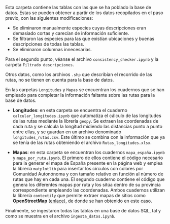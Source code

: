 Esta carpeta contiene las tablas con las que se ha poblado la base de datos. Estas se pueden obtener a partir de los datos recopilados en el paso previo, con las siguientes modificaciones:

- Se eliminaron manualmente especies cuyas descripciones eran demasiado cortas y carecían de información suficiente.
- Se filtraron las especies para las que existían ubicaciones y buenas descripciones de todas las tablas.
- Se eliminaron columnas innecesarias.

Para el segundo punto, véanse el archivo ``consistency_checker.ipynb`` y la carpeta ``Filtrado descripciones``.

Otros datos, como los archivos ``.shp`` que describían el recorrido de las rutas, no se tienen en cuenta para la base de datos.

En las carpetas ``Longitudes`` y ``Mapas`` se encuentran los cuadernos que se han empleado para completar la información faltante sobre las rutas para la base de datos.

- **Longitudes**: en esta carpeta se encuentra el cuaderno ``calcular_longitudes.ipynb`` que automatiza el cálculo de las longitudes de las rutas mediante la librería ``geopy``. Se extraen las coordenadas de cada ruta y se calcula la longitud midiendo las distancias punto a punto entre ellas, y se guardan en un archivo denominado ``longitudes_rutas.csv``. Este último se combina con la información que ya se tenía de las rutas obteniendo el archivo ``Rutas_longitudes.xlsx``.

- **Mapas**: en esta carpeta se encuentran los cuadernos ``mapa_españa.ipynb`` y ``mapa_por_ruta.ipynb``. El primero de ellos contiene el código necesario para la generar el mapa de España presente en la página web y emplea la librería ``matplotlib`` para insertar los círculos con colores por Comunidad Autonónoma y con tamaño relativo en función al número de rutas que hay en cada una. El segundo cuaderno contiene el código que genera los diferentes mapas por ruta y los sitúa dentro de su provincia correspondiente empleando las coordenadas. Ambos cuadernos utilizan la librería ``contextily`` que permite extraer mapas de sitios como **OpenStreetMap** ([enlace](https://www.openstreetmap.org/#map=6/40.01/-2.49)), de donde se han obtenido en este caso.

Finalmente, se ingestaron todas las tablas en una base de datos SQL, tal y como se muestra en el archivo ``ingesta_datos.ipynb``.
